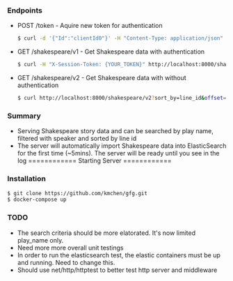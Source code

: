 ### Endpoints

 - POST /token
        - Aquire new token for authentication
    ```sh
    $ curl -d '{"Id":"clientId0"}' -H "Content-Type: application/json" -X POST http://localhost:8000/token
    ```
 - GET /shakespeare/v1
        - Get Shakespeare data with authentication
     ```sh
    $ curl -H "X-Session-Token: {YOUR_TOKEN}" http://localhost:8000/shakespeare/v1?sort_by=line_id&offset=0&limit=10&filter=speaker:KING%20HENRY%20IV&play_name=Henry%20IV
    ```
- GET /shakespeare/v2
        - Get Shakespeare data with without authentication
     ```sh
    $ curl http://localhost:8000/shakespeare/v2?sort_by=line_id&offset=0&limit=10&filter=speaker:KING%20HENRY%20IV&play_name=Henry%20IV
    ```

### Summary
- Serving Shakespeare story data and can be searched by play name, filtered with speaker and sorted by line id
- The server will automatically import Shakespeare data into ElasticSearch for the first time (~5mins). The server will be ready until you see in the log
============ Starting Server ============

### Installation
 ```sh
$ git clone https://github.com/kmchen/gfg.git
$ docker-compose up
```

### TODO
- The search criteria should be more elatorated. It's now limited play_name only.
- Need more more overall unit testings
- In order to run the elasticsearch test, the elastic containers must be up and running. Need to change this.
- Should use net/http/httptest to better test http server and middleware
